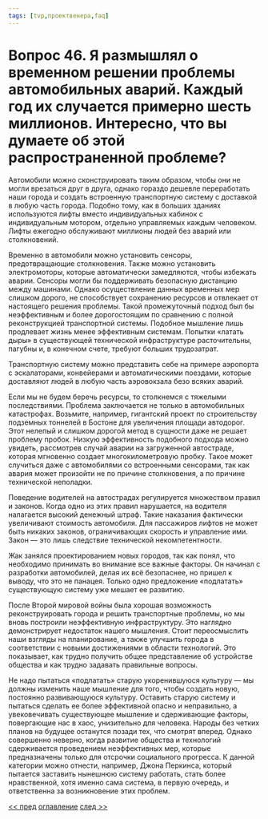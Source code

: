 ```yaml
---
tags: [tvp,проектвенера,faq]
---
```

# Вопрос 46. Я размышлял о временном решении проблемы автомобильных аварий. Каждый год их случается примерно шесть миллионов. Интересно, что вы думаете об этой распространенной проблеме?

Автомобили можно сконструировать таким образом, чтобы они не могли врезаться друг в друга, однако гораздо дешевле переработать наши города и создать встроенную транспортную систему с доставкой в любую часть города. Подобно тому, как в больших зданиях используются лифты вместо индивидуальных кабинок с индивидуальным мотором, отдельно управляемых каждым человеком. Лифты ежегодно обслуживают миллионы людей без аварий или столкновений.

Временно в автомобили можно установить сенсоры, предотвращающие столкновения. Также можно установить электромоторы, которые автоматически замедляются, чтобы избежать аварии. Сенсоры могли бы поддерживать безопасную дистанцию между машинами. Однако осуществление данных временных мер слишком дорого, не способствует сохранению ресурсов и отвлекает от настоящего решения проблемы. Такой промежуточный подход был бы неэффективным и более дорогостоящим по сравнению с полной реконструкцией транспортной системы. Подобное мышление лишь продлевает жизнь менее эффективным системам. Попытки «латать дыры» в существующей технической инфраструктуре расточительны, пагубны и, в конечном счете, требуют больших трудозатрат.

Транспортную систему можно представить себе на примере аэропорта с эскалаторами, конвейерами и автоматическими поездами, которые доставляют людей в любую часть аэровокзала безо всяких аварий.

Если мы не будем беречь ресурсы, то столкнемся с тяжелыми последствиями. Проблема заключается не только в автомобильных катастрофах. Возьмите, например, гигантский проект по строительству подземных тоннелей в Бостоне для увеличения площади автодорог. Этот нелепый и слишком дорогой метод в сущности даже не решает проблему пробок. Низкую эффективность подобного подхода можно увидеть, рассмотрев случай аварии на загруженной автостраде, которая мгновенно создает многокилометровую пробку. Такое может случиться даже с автомобилями со встроенными сенсорами, так как авария может произойти не по причине столкновения, а по причине технической неполадки.

Поведение водителей на автострадах регулируется множеством правил и законов. Когда одно из этих правил нарушается, на водителя налагается высокий денежный штраф. Такие наказания фактически увеличивают стоимость автомобиля. Для пассажиров лифтов не может быть никаких законов, ограничивающих скорость и управление ими. Закон — это лишь следствие технической некомпетентности.

Жак занялся проектированием новых городов, так как понял, что необходимо принимать во внимание все важные факторы. Он начинал с разработки автомобилей, делая их всё безопаснее, но пришел к выводу, что это не панацея. Только одно предложение «подлатать» существующую систему уже мешает ее развитию.

После Второй мировой войны была хорошая возможность реконструировать города и решить транспортные проблемы, но мы вновь построили неэффективную инфраструктуру. Это наглядно демонстрирует недостаток нашего мышления. Стоит переосмыслить наши взгляды на планирование, а также улучшить города в соответствии с новыми достижениями в области технологий. Это показывает, как трудно получить общее представление об устройстве общества и как трудно задавать правильные вопросы.

Не надо пытаться «подлатать» старую укоренившуюся культуру — мы должны изменить наше мышление для того, чтобы создать новую, постоянно развивающуюся культуру. Оставить старую систему и пытаться сделать ее более эффективной опасно и неправильно, а увековечивать существующее мышление и сдерживающие факторы, повергающие нас в хаос, унизительно для человека. Народы без четких планов на будущее останутся позади тех, что смотрят вперед. Однако совершенно неверно, когда развитие общества и технологий сдерживается проведением неэффективных мер, которые предназначены только для отсрочки социального прогресса. К данной категории можно отнести, например, Джона Перкинса, который пытается заставить нынешнюю систему работать, стать более нравственной, хотя именно сама система, в первую очередь, и ответственна за возникновение этих проблем.

[<< пред](Вопрос%2045.%20Что%20если%20кто-то%20захочет%20поехать%20в%20очень%20удаленное%20от%20города%20место.md) [оглавление](FAQ%20%D0%BF%D0%BE%20%D0%BF%D1%80%D0%BE%D0%B5%D0%BA%D1%82%D1%83%20%C2%AB%D0%92%D0%B5%D0%BD%D0%B5%D1%80%D0%B0%C2%BB.md) [след >>](Вопрос%2047.%20Чем%20Ваши%20концепции%20лучше%20концепций%20осознанных%20сообществ.md)